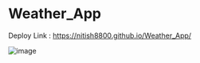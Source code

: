 # Weather_App

Deploy Link : https://nitish8800.github.io/Weather_App/


![image](https://user-images.githubusercontent.com/81190422/151921065-6071aa34-0f91-4e9f-9656-47d235f11ea3.png)
